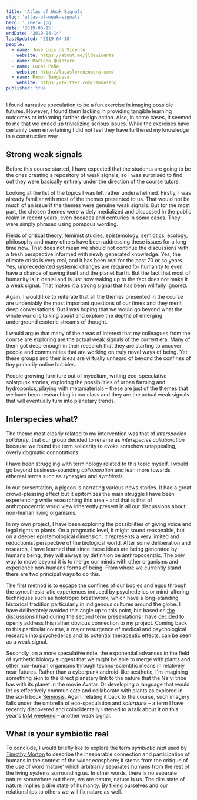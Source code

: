 ```yaml
---
title: 'Atlas of Weak Signals'
slug: 'atlas-of-weak-signals'
hero: './hero.jpg'
date: '2019-03-15'
endDate: '2019-04-14'
lastUpdated: '2019-04-18'
people:
  - name: Jose Luis de Vicente
    website: https://about.me/jldevicente
  - name: Mariana Quintero
  - name: Lucas Peña
    website: http://lucaslorenzopena.com/
  - name: Ramon Sangüesa
    website: https://twitter.com/ramonsang
published: true
---
```


I found narrative speculation to be a fun exercise in imaging possible futures. However, I found them lacking in providing tangible learning outcomes or informing further design action. Also, in some cases, it seemed to me that we ended up trivializing serious issues. While the exercises have certainly been entertaining I did not feel they have furthered my knowledge in a constructive way.

## Strong weak signals

Before this course started, I have expected that the students are going to be the ones creating a repository of weak signals, so I was surprised to find out they were basically entirely under the direction of the course tutors.

Looking at the list of the topics I was left rather underwhelmed. Firstly, I was already familiar with most of the themes presented to us. That would not be much of an issue if the themes were genuine weak signals. But for the most part, the chosen themes were widely medialized and discussed in the public realm in recent years, even decades and centuries in some cases. They were simply phrased using pompous wording.

Fields of critical theory, feminist studies, epistemology, semiotics, ecology, philosophy and many others have been addressing these issues for a long time now. That does not mean we should not continue the discussions with a fresh perspective informed with newly generated knowledge. Yes, the climate crisis is very real, and it has been real for the past 70 or so years. Yes, unprecedented systemic changes are required for humanity to even have a chance of saving itself and the planet Earth. But the fact that most of humanity is in denial and is just now waking up to the fact does not make it a weak signal. That makes it a strong signal that has been willfully ignored.

Again, I would like to reiterate that all the themes presented in the course are undeniably the most important questions of our times and they merit deep conversations. But I was hoping that we would go beyond what the whole world is talking about and explore the depths of emerging underground esoteric streams of thought.

I would argue that many of the areas of interest that my colleagues from the course are exploring are the actual weak signals of the current era. Many of them got deep enough in their research that they are starting to uncover people and communities that are working on truly novel ways of being. Yet these groups and their ideas are virtually unheard of beyond the confines of tiny primarily online bubbles.

People growing furniture out of mycelium, writing eco-speculative solarpunk stories, exploring the possibilities of urban farming and hydroponics, playing with metamaterials – these are just of the themes that we have been researching in our class and they are the actual weak signals that will eventually turn into planetary trends.

## Interspecies what?

The theme most clearly related to my intervention was that of *interspecies solidarity*, that our group decided to rename as *interspecies collaboration* because we found the term solidarity to evoke somehow unappealing, overly dogmatic connotations.

I have been struggling with terminology related to this topic myself. I would go beyond business-sounding *collaboration* and lean more towards ethereal terms such as *synergies* and *symbiosis*.

In our presentation, a pigeon is narrating various news stories. It had a great crowd-pleasing effect but it epitomizes the main struggle I have been experiencing while researching this area – and that is that of anthropocentric world view inherently present in all our discussions about non-human living organisms.

In my own project, I have been exploring the possibilities of giving voice and legal rights to plants. On a pragmatic level, it might sound reasonable, but on a deeper epistemological dimension, it represents a very limited and reductionist perspective of the biological world. After some deliberation and research, I have learned that since these ideas are being generated by humans being, they will always by definition be anthropocentric. The only way to move beyond it is to merge our minds with other organisms and experience non-humans forms of being. From where we currently stand there are two principal ways to do this.

The first method is to escape the confines of our bodies and egos through the synesthesia-atic experiences induced by psychedelics or mind-altering techniques such as holotropic breathwork, which have a long-standing historical tradition particularly in indigenous cultures around the globe. I have deliberately avoided this angle up to this point, but based on [the discussions I had during the second term presentations](/reflections/continuing-the-dialogues/) I have decided to openly address this rather obvious connection to my project. Coming back to this particular course, a major resurgence of medical and psychological research into psychedelics and its potential therapeutic effects, can be seen as a weak signal.

Secondly, on a more speculative note, the exponential advances in the field of synthetic biology suggest that we might be able to merge with plants and other non-human organisms through techno-scientific means in relatively near futures. Rather than a cyberpunk android-like aesthetic, I'm imagining something akin to the direct planetary link to the nature that the Na'vi tribe has with its planet in the movie Avatar. Or developing a language that would let us effectively communicate and collaborate with plants as explored in the sci-fi book [Semiosis](https://www.goodreads.com/book/show/35018907-semiosis). Again, relating it back to the course, such imagery falls under the umbrella of eco-speculation and *solarpunk* – a term I have recently discovered and coincidentally listened to a talk about it on this year's [IAM weekend](https://www.internetagemedia.com/) – another weak signal.

## What is your symbiotic real 

To conclude, I would briefly like to explore the term *symbiotic real* used by [Timothy Morton](https://www.wikiwand.com/en/Timothy_Morton) to describe the inseparable connection and participation of humans in the context of the wider ecosphere; it stems from the critique of the use of word ‘nature’ which arbitrarily separates humans from the rest of the living systems surrounding us. In other words, there is no separate nature somewhere out there, we are nature, nature is us. The dire state of nature implies a dire state of humanity. By fixing ourselves and our relationships to others we will fix nature as well.